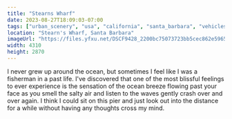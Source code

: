 ```yaml
---
title: "Stearns Wharf"
date: 2023-08-27T18:09:03-07:00
tags: ["urban_scenery", "usa", "california", "santa_barbara", "vehicles", "ocean"]
location: "Stearn's Wharf, Santa Barbara"
imageUrl: "https://files.yfxu.net/DSCF9428_2200bc75073723bb5cec862e5965b9b7.jpg"
width: 4310
height: 2870
---
```


I never grew up around the ocean, but sometimes I feel like I was a fisherman in a past life. I've discovered that one of the most blissful feelings to ever experience is the sensation of the ocean breeze flowing past your face as you smell the salty air and listen to the waves gently crash over and over again. I think I could sit on this pier and just look out into the distance for a while without having any thoughts cross my mind.